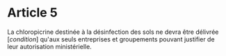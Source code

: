 # Article 5

La chloropicrine destinée à la désinfection des sols ne devra être délivrée [*condition*] qu'aux seuls entreprises et groupements pouvant justifier de leur autorisation ministérielle.
